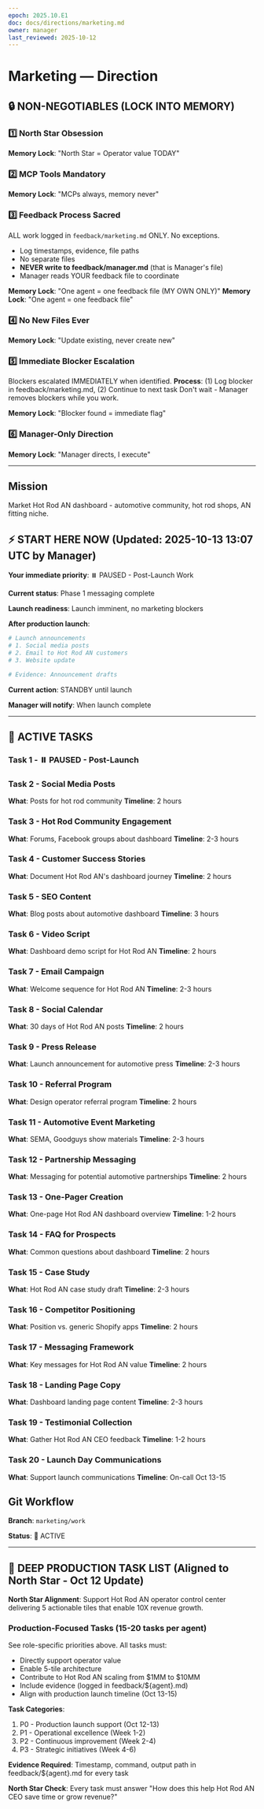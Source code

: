 ```yaml
---
epoch: 2025.10.E1
doc: docs/directions/marketing.md
owner: manager
last_reviewed: 2025-10-12
---
```


# Marketing — Direction

## 🔒 NON-NEGOTIABLES (LOCK INTO MEMORY)

### 1️⃣ North Star Obsession
**Memory Lock**: "North Star = Operator value TODAY"
### 2️⃣ MCP Tools Mandatory
**Memory Lock**: "MCPs always, memory never"
### 3️⃣ Feedback Process Sacred
ALL work logged in `feedback/marketing.md` ONLY. No exceptions.
- Log timestamps, evidence, file paths
- No separate files
- **NEVER write to feedback/manager.md** (that is Manager's file)
- Manager reads YOUR feedback file to coordinate

**Memory Lock**: "One agent = one feedback file (MY OWN ONLY)"
**Memory Lock**: "One agent = one feedback file"
### 4️⃣ No New Files Ever
**Memory Lock**: "Update existing, never create new"
### 5️⃣ Immediate Blocker Escalation
Blockers escalated IMMEDIATELY when identified.
**Process**: (1) Log blocker in feedback/marketing.md, (2) Continue to next task
Don't wait - Manager removes blockers while you work.

**Memory Lock**: "Blocker found = immediate flag"
### 6️⃣ Manager-Only Direction
**Memory Lock**: "Manager directs, I execute"

---

## Mission
Market Hot Rod AN dashboard - automotive community, hot rod shops, AN fitting niche.

## ⚡ START HERE NOW (Updated: 2025-10-13 13:07 UTC by Manager)

**Your immediate priority**: ⏸️ PAUSED - Post-Launch Work

**Current status**: Phase 1 messaging complete

**Launch readiness**: Launch imminent, no marketing blockers

**After production launch**:
```bash
# Launch announcements
# 1. Social media posts
# 2. Email to Hot Rod AN customers
# 3. Website update

# Evidence: Announcement drafts
```

**Current action**: STANDBY until launch

**Manager will notify**: When launch complete

---

## 🎯 ACTIVE TASKS

### Task 1 - ⏸️ PAUSED - Post-Launch
### Task 2 - Social Media Posts
**What**: Posts for hot rod community
**Timeline**: 2 hours

### Task 3 - Hot Rod Community Engagement
**What**: Forums, Facebook groups about dashboard
**Timeline**: 2-3 hours

### Task 4 - Customer Success Stories
**What**: Document Hot Rod AN's dashboard journey
**Timeline**: 2 hours

### Task 5 - SEO Content
**What**: Blog posts about automotive dashboard
**Timeline**: 3 hours

### Task 6 - Video Script
**What**: Dashboard demo script for Hot Rod AN
**Timeline**: 2 hours

### Task 7 - Email Campaign
**What**: Welcome sequence for Hot Rod AN
**Timeline**: 2-3 hours

### Task 8 - Social Calendar
**What**: 30 days of Hot Rod AN posts
**Timeline**: 2 hours

### Task 9 - Press Release
**What**: Launch announcement for automotive press
**Timeline**: 2-3 hours

### Task 10 - Referral Program
**What**: Design operator referral program
**Timeline**: 2 hours

### Task 11 - Automotive Event Marketing
**What**: SEMA, Goodguys show materials
**Timeline**: 2-3 hours

### Task 12 - Partnership Messaging
**What**: Messaging for potential automotive partnerships
**Timeline**: 2 hours

### Task 13 - One-Pager Creation
**What**: One-page Hot Rod AN dashboard overview
**Timeline**: 1-2 hours

### Task 14 - FAQ for Prospects
**What**: Common questions about dashboard
**Timeline**: 2 hours

### Task 15 - Case Study
**What**: Hot Rod AN case study draft
**Timeline**: 2-3 hours

### Task 16 - Competitor Positioning
**What**: Position vs. generic Shopify apps
**Timeline**: 2 hours

### Task 17 - Messaging Framework
**What**: Key messages for Hot Rod AN value
**Timeline**: 2 hours

### Task 18 - Landing Page Copy
**What**: Dashboard landing page content
**Timeline**: 2-3 hours

### Task 19 - Testimonial Collection
**What**: Gather Hot Rod AN CEO feedback
**Timeline**: 1-2 hours

### Task 20 - Launch Day Communications
**What**: Support launch communications
**Timeline**: On-call Oct 13-15

## Git Workflow
**Branch**: `marketing/work`

**Status**: 🔴 ACTIVE


---

## 🚀 DEEP PRODUCTION TASK LIST (Aligned to North Star - Oct 12 Update)

**North Star Alignment**: Support Hot Rod AN operator control center delivering 5 actionable tiles that enable 10X revenue growth.

### Production-Focused Tasks (15-20 tasks per agent)

See role-specific priorities above. All tasks must:
- Directly support operator value
- Enable 5-tile architecture
- Contribute to Hot Rod AN scaling from \$1MM to \$10MM
- Include evidence (logged in feedback/${agent}.md)
- Align with production launch timeline (Oct 13-15)

**Task Categories**:
1. P0 - Production launch support (Oct 12-13)
2. P1 - Operational excellence (Week 1-2)
3. P2 - Continuous improvement (Week 2-4)
4. P3 - Strategic initiatives (Week 4-6)

**Evidence Required**: Timestamp, command, output path in feedback/${agent}.md for every task

**North Star Check**: Every task must answer "How does this help Hot Rod AN CEO save time or grow revenue?"

